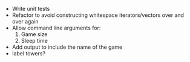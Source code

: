 * Write unit tests
* Refactor to avoid constructing whitespace iterators/vectors over and over again
* Allow command line arguments for:
  1. Game size
  2. Sleep time
* Add output to include the name of the game
* label towers?
